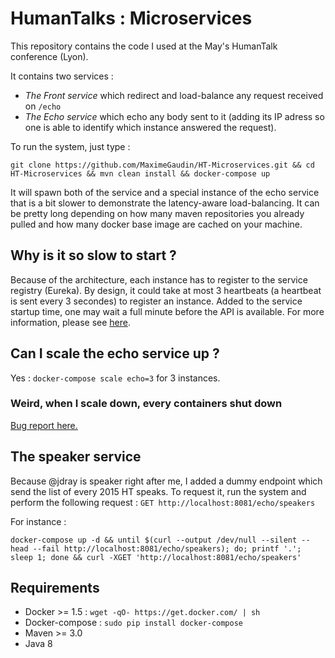 # HumanTalks : Microservices

This repository contains the code I used at the May's HumanTalk conference (Lyon).

It contains two services :
* _The Front service_ which redirect and load-balance any request received on `/echo`
* _The Echo service_ which echo any body sent to it (adding its IP adress so one is able to identify which instance answered the request).

To run the system, just type :

	git clone https://github.com/MaximeGaudin/HT-Microservices.git && cd HT-Microservices && mvn clean install && docker-compose up

It will spawn both of the service and a special instance of the echo service that is a bit slower to demonstrate the latency-aware load-balancing. It can be pretty long depending on how many maven repositories you already pulled and how many docker base image are cached on your machine.

## Why is it so slow to start ?

Because of the architecture, each instance has to register to the service registry (Eureka). By design, it could take at most 3 heartbeats (a heartbeat is sent every 3 secondes) to register an instance. Added to the service startup time, one may wait a full minute before the API is available. For more information, please see [here](http://cloud.spring.io/spring-cloud-netflix/spring-cloud-netflix.html#_why_is_it_so_slow_to_register_a_service).

## Can I scale the echo service up ?

Yes : `docker-compose scale echo=3` for 3 instances.

### Weird, when I scale down, every containers shut down

[Bug report here.](https://github.com/docker/compose/issues/1107)

## The speaker service

Because @jdray is speaker right after me, I added a dummy endpoint which send the list of every 2015 HT speaks.
To request it, run the system and perform the following request : `GET http://localhost:8081/echo/speakers`

For instance :

	docker-compose up -d && until $(curl --output /dev/null --silent --head --fail http://localhost:8081/echo/speakers); do; printf '.'; sleep 1; done && curl -XGET 'http://localhost:8081/echo/speakers'

## Requirements

* Docker >= 1.5 : `wget -qO- https://get.docker.com/ | sh`
* Docker-compose : `sudo pip install docker-compose`
* Maven >= 3.0
* Java 8
